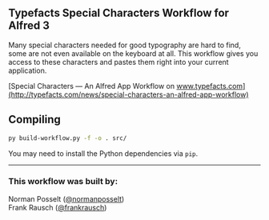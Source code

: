 ## Typefacts Special Characters Workflow for Alfred 3

Many special characters needed for good typography are hard to find, some are not even available on the keyboard at all.
This workflow gives you access to these characters and pastes them right into your current application.

[Special Characters — An Alfred App Workflow on www.typefacts.com](http://typefacts.com/news/special-characters-an-alfred-app-workflow)

## Compiling
```bash
py build-workflow.py -f -o . src/
```
You may need to install the Python dependencies via `pip`.

---

### This workflow was built by:
Norman Posselt ([@normanposselt](https://twitter.com/normanposselt))  
Frank Rausch ([@frankrausch](https://twitter.com/frankrausch))
